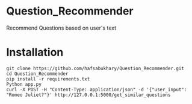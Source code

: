# Question_Recommender
Recommend Questions based on user's text
# Installation
```
git clone https://github.com/hafsabukhary/Question_Recommender.git
cd Question_Recommender
pip install -r requirements.txt
Python app.py
curl -X POST -H "Content-Type: application/json" -d '{"user_input": "Romeo Juliet?"}' http://127.0.0.1:5000/get_similar_questions

```

